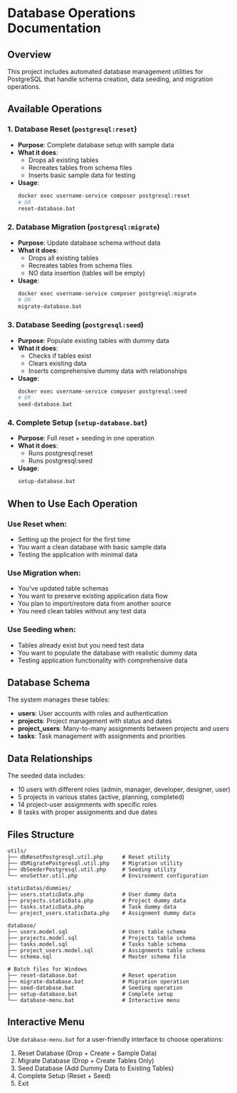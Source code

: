# Database Operations Documentation

## Overview
This project includes automated database management utilities for PostgreSQL that handle schema creation, data seeding, and migration operations.

## Available Operations

### 1. Database Reset (`postgresql:reset`)
- **Purpose**: Complete database setup with sample data
- **What it does**:
  - Drops all existing tables
  - Recreates tables from schema files
  - Inserts basic sample data for testing
- **Usage**:
  ```bash
  docker exec username-service composer postgresql:reset
  # OR
  reset-database.bat
  ```

### 2. Database Migration (`postgresql:migrate`)
- **Purpose**: Update database schema without data
- **What it does**:
  - Drops all existing tables
  - Recreates tables from schema files
  - NO data insertion (tables will be empty)
- **Usage**: 
  ```bash
  docker exec username-service composer postgresql:migrate
  # OR
  migrate-database.bat
  ```

### 3. Database Seeding (`postgresql:seed`)
- **Purpose**: Populate existing tables with dummy data
- **What it does**:
  - Checks if tables exist
  - Clears existing data
  - Inserts comprehensive dummy data with relationships
- **Usage**: 
  ```bash
  docker exec username-service composer postgresql:seed
  # OR
  seed-database.bat
  ```

### 4. Complete Setup (`setup-database.bat`)
- **Purpose**: Full reset + seeding in one operation
- **What it does**:
  - Runs postgresql:reset
  - Runs postgresql:seed
- **Usage**: 
  ```cmd
  setup-database.bat
  ```

## When to Use Each Operation

### Use **Reset** when:
- Setting up the project for the first time
- You want a clean database with basic sample data
- Testing the application with minimal data

### Use **Migration** when:
- You've updated table schemas
- You want to preserve existing application data flow
- You plan to import/restore data from another source
- You need clean tables without any test data

### Use **Seeding** when:
- Tables already exist but you need test data
- You want to populate the database with realistic dummy data
- Testing application functionality with comprehensive data

## Database Schema

The system manages these tables:
- **users**: User accounts with roles and authentication
- **projects**: Project management with status and dates  
- **project_users**: Many-to-many assignments between projects and users
- **tasks**: Task management with assignments and priorities

## Data Relationships

The seeded data includes:
- 10 users with different roles (admin, manager, developer, designer, user)
- 5 projects in various states (active, planning, completed)
- 14 project-user assignments with specific roles
- 8 tasks with proper assignments and due dates

## Files Structure

```
utils/
├── dbResetPostgresql.util.php      # Reset utility
├── dbMigratePostgresql.util.php    # Migration utility
├── dbSeederPostgresql.util.php     # Seeding utility
└── envSetter.util.php              # Environment configuration

staticDatas/dummies/
├── users.staticData.php            # User dummy data
├── projects.staticData.php         # Project dummy data
├── tasks.staticData.php            # Task dummy data
└── project_users.staticData.php    # Assignment dummy data

database/
├── users.model.sql                 # Users table schema
├── projects.model.sql              # Projects table schema
├── tasks.model.sql                 # Tasks table schema
├── project_users.model.sql         # Assignments table schema
└── schema.sql                      # Master schema file

# Batch files for Windows
├── reset-database.bat              # Reset operation
├── migrate-database.bat            # Migration operation
├── seed-database.bat               # Seeding operation
├── setup-database.bat              # Complete setup
└── database-menu.bat               # Interactive menu
```

## Interactive Menu

Use `database-menu.bat` for a user-friendly interface to choose operations:
1. Reset Database (Drop + Create + Sample Data)
2. Migrate Database (Drop + Create Tables Only)
3. Seed Database (Add Dummy Data to Existing Tables)
4. Complete Setup (Reset + Seed)
5. Exit
